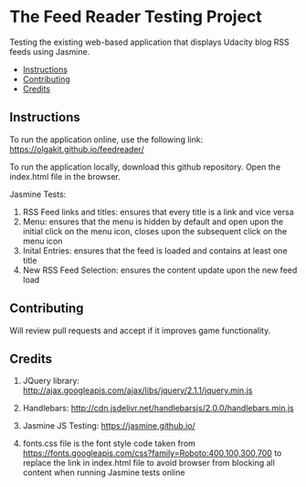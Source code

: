 # The Feed Reader Testing Project

Testing the existing web-based application that displays Udacity blog RSS feeds using Jasmine.

* [Instructions](#instructions)
* [Contributing](#contributing)
* [Credits](#credits)

## Instructions
To run the application online, use the following link:
https://olgakit.github.io/feedreader/

To run the application locally, download this github repository. Open the index.html file in the browser.

Jasmine Tests:

1. RSS Feed links and titles: ensures that every title is a link and vice versa
2. Menu: ensures that the menu is hidden by default and open upon the initial click on the menu icon, closes upon the subsequent click on the menu icon
3. Inital Entries: ensures that the feed is loaded and contains at least one title
4. New RSS Feed Selection: ensures the content update upon the new feed load

## Contributing
Will review pull requests and accept if it improves game functionality.

## Credits

1. JQuery library: http://ajax.googleapis.com/ajax/libs/jquery/2.1.1/jquery.min.js

2. Handlebars: http://cdn.jsdelivr.net/handlebarsjs/2.0.0/handlebars.min.js

3. Jasmine JS Testing: https://jasmine.github.io/

4. fonts.css file is the font style code taken from https://fonts.googleapis.com/css?family=Roboto:400,100,300,700 to replace the link in index.html file to avoid browser from blocking all content when running Jasmine tests online
